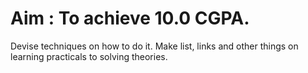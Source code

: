 # Aim : To achieve 10.0 CGPA.

Devise techniques on how to do it.
Make list, links and other things on learning practicals to solving theories.
